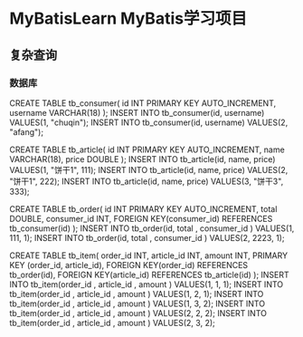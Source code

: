 # MyBatisLearn MyBatis学习项目

## 复杂查询
### 数据库
CREATE TABLE tb_consumer(
id INT PRIMARY KEY AUTO_INCREMENT,
username VARCHAR(18)
);
INSERT INTO tb_consumer(id, username) VALUES(1, "chuqin");
INSERT INTO tb_consumer(id, username) VALUES(2, "afang");


CREATE TABLE tb_article(
id INT PRIMARY KEY AUTO_INCREMENT,
name VARCHAR(18),
price DOUBLE
);
INSERT INTO tb_article(id, name, price) VALUES(1, "饼干1", 111);
INSERT INTO tb_article(id, name, price) VALUES(2, "饼干1", 222);
INSERT INTO tb_article(id, name, price) VALUES(3, "饼干3", 333);


CREATE TABLE tb_order(
id INT PRIMARY KEY AUTO_INCREMENT,
total DOUBLE,
consumer_id INT,
FOREIGN KEY(consumer_id) REFERENCES tb_consumer(id)
);
INSERT INTO tb_order(id, total , consumer_id ) VALUES(1, 111, 1);
INSERT INTO tb_order(id, total , consumer_id ) VALUES(2, 2223, 1);


CREATE TABLE tb_item(
order_id INT,
article_id INT,
amount INT,
PRIMARY KEY (order_id, article_id),
FOREIGN KEY(order_id) REFERENCES tb_order(id),
FOREIGN KEY(article_id) REFERENCES tb_article(id)
);
INSERT INTO tb_item(order_id , article_id , amount ) VALUES(1, 1, 1);
INSERT INTO tb_item(order_id , article_id , amount ) VALUES(1, 2, 1);
INSERT INTO tb_item(order_id , article_id , amount ) VALUES(1, 3, 2);
INSERT INTO tb_item(order_id , article_id , amount ) VALUES(2, 2, 2);
INSERT INTO tb_item(order_id , article_id , amount ) VALUES(2, 3, 2);




